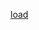 [load](https://github.com/Dr-MarcusI/alx-system_engineering-devops/blob/d1a0682da161494d7afbe89c6dee43dbf5891bfa/0x09-web_infrastructure_design/3-scale_up.md#L9)

